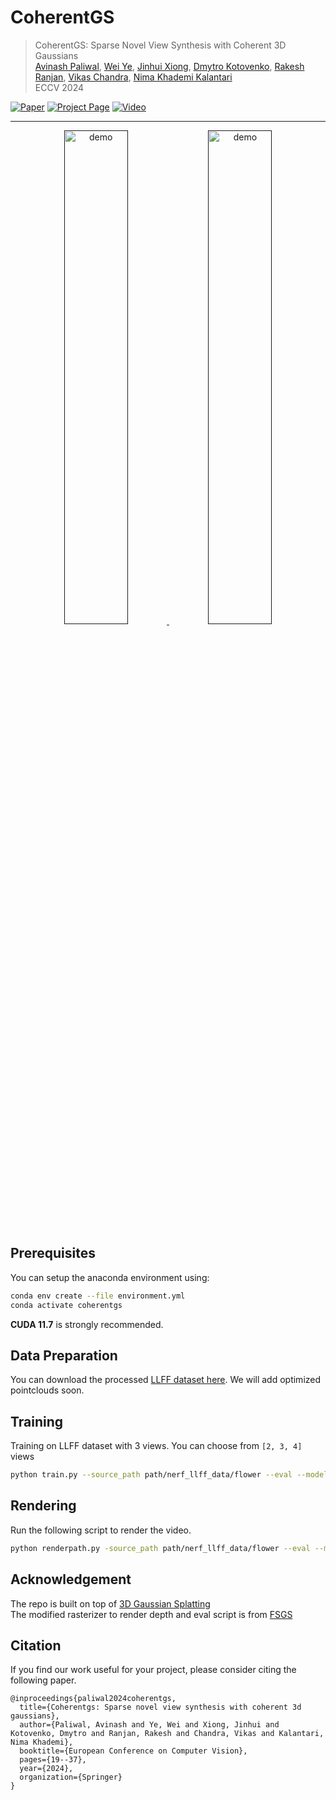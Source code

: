 # CoherentGS

> CoherentGS: Sparse Novel View Synthesis with Coherent 3D Gaussians  
> [Avinash Paliwal](http://avinashpaliwal.com/),
> [Wei Ye](https://ywwwer.github.io/), 
> [Jinhui Xiong](https://jhxiong.github.io/), 
> [Dmytro Kotovenko](https://scholar.google.com/citations?user=T_U8yxwAAAAJ&hl), 
> [Rakesh Ranjan](https://scholar.google.com/citations?user=8KF99lYAAAAJ&hl), 
> [Vikas Chandra](https://v-chandra.github.io/), 
> [Nima Khademi Kalantari](http://nkhademi.com/)   
> ECCV 2024

[![Paper](https://img.shields.io/badge/cs.CV-Paper-b31b1b?logo=arxiv&logoColor=red)](https://arxiv.org/abs/2403.19495)
[![Project Page](https://img.shields.io/badge/CoherentGS-Website-blue?logo=googlechrome&logoColor=blue)](https://people.engr.tamu.edu/nimak/Papers/CoherentGS/index.html)
[![Video](https://img.shields.io/badge/YouTube-Video-c4302b?logo=youtube&logoColor=red)](https://youtu.be/WxtSM12M81A)

---------------------------------------------------
<p align="center" >
  <a href="">
    <img src="assets/video.gif?raw=true" alt="demo" width="45%">
  </a>
  <a href="">
    <img src="assets/videoD.gif?raw=true" alt="demo" width="45%">
  </a>
</p>


## Prerequisites
You can setup the anaconda environment using:
```bash
conda env create --file environment.yml
conda activate coherentgs
```
**CUDA 11.7** is strongly recommended.


## Data Preparation
You can download the processed [LLFF dataset here](https://drive.google.com/file/d/1VwT8cXjCVVM1Q3UGP6FSZXi5d5JDFZ_p/view?usp=sharing). We will add optimized pointclouds soon.

## Training
Training on LLFF dataset with 3 views. You can choose from `[2, 3, 4]` views
``` bash
python train.py --source_path path/nerf_llff_data/flower --eval --model_path output/flower --num_cameras 3
``` 


## Rendering
Run the following script to render the video.  

```bash
python renderpath.py -source_path path/nerf_llff_data/flower --eval --model_path output/flower
```


## Acknowledgement
The repo is built on top of [3D Gaussian Splatting](https://github.com/graphdeco-inria/gaussian-splatting)  
The modified rasterizer to render depth and eval script is from [FSGS](https://github.com/VITA-Group/FSGS)

## Citation
If you find our work useful for your project, please consider citing the following paper.
```
@inproceedings{paliwal2024coherentgs,
  title={Coherentgs: Sparse novel view synthesis with coherent 3d gaussians},
  author={Paliwal, Avinash and Ye, Wei and Xiong, Jinhui and Kotovenko, Dmytro and Ranjan, Rakesh and Chandra, Vikas and Kalantari, Nima Khademi},
  booktitle={European Conference on Computer Vision},
  pages={19--37},
  year={2024},
  organization={Springer}
}
```
